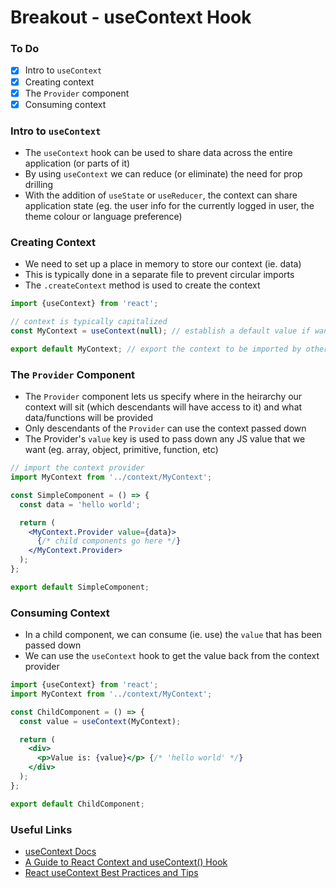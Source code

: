 # Breakout - useContext Hook

### To Do
* [x] Intro to `useContext`
* [x] Creating context
* [x] The `Provider` component
* [x] Consuming context

### Intro to `useContext`
* The `useContext` hook can be used to share data across the entire application (or parts of it)
* By using `useContext` we can reduce (or eliminate) the need for prop drilling
* With the addition of `useState` or `useReducer`, the context can share application state (eg. the user info for the currently logged in user, the theme colour or language preference)

### Creating Context
* We need to set up a place in memory to store our context (ie. data)
* This is typically done in a separate file to prevent circular imports
* The `.createContext` method is used to create the context

```js
import {useContext} from 'react';

// context is typically capitalized
const MyContext = useContext(null); // establish a default value if wanted

export default MyContext; // export the context to be imported by other components
```

### The `Provider` Component
* The `Provider` component lets us specify where in the heirarchy our context will sit (which descendants will have access to it) and what data/functions will be provided
* Only descendants of the `Provider` can use the context passed down
* The Provider's `value` key is used to pass down any JS value that we want (eg. array, object, primitive, function, etc)

```jsx
// import the context provider
import MyContext from '../context/MyContext';

const SimpleComponent = () => {
  const data = 'hello world';

  return (
    <MyContext.Provider value={data}>
      {/* child components go here */}
    </MyContext.Provider>
  );
};

export default SimpleComponent;
```

### Consuming Context
* In a child component, we can consume (ie. use) the `value` that has been passed down
* We can use the `useContext` hook to get the value back from the context provider

```jsx
import {useContext} from 'react';
import MyContext from '../context/MyContext';

const ChildComponent = () => {
  const value = useContext(MyContext);

  return (
    <div>
      <p>Value is: {value}</p> {/* 'hello world' */}
    </div>
  );
};

export default ChildComponent;
```

### Useful Links
* [useContext Docs](https://react.dev/reference/react/useContext)
* [A Guide to React Context and useContext() Hook](https://dmitripavlutin.com/react-context-and-usecontext/)
* [React useContext Best Practices and Tips](https://mobileappcircular.com/react-usecontext-best-practices-and-tips-b6eccaad8a15)
